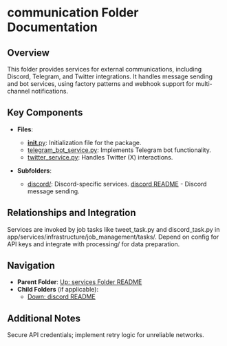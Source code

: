 # communication Folder Documentation

## Overview
This folder provides services for external communications, including Discord, Telegram, and Twitter integrations. It handles message sending and bot services, using factory patterns and webhook support for multi-channel notifications.

## Key Components
- **Files**:
  - [__init__.py](__init__.py): Initialization file for the package.
  - [telegram_bot_service.py](telegram_bot_service.py): Implements Telegram bot functionality.
  - [twitter_service.py](twitter_service.py): Handles Twitter (X) interactions.

- **Subfolders**:
  - [discord/](discord/): Discord-specific services. [discord README](./discord/README.md) - Discord message sending.

## Relationships and Integration
Services are invoked by job tasks like tweet_task.py and discord_task.py in app/services/infrastructure/job_management/tasks/. Depend on config for API keys and integrate with processing/ for data preparation.

## Navigation
- **Parent Folder**: [Up: services Folder README](../README.md)
- **Child Folders** (if applicable): 
  - [Down: discord README](./discord/README.md)

## Additional Notes
Secure API credentials; implement retry logic for unreliable networks.

